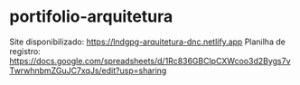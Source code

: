 # portifolio-arquitetura
Site disponibilizado: https://lndgpg-arquitetura-dnc.netlify.app
Planilha de registro: https://docs.google.com/spreadsheets/d/1Rc836GBClpCXWcoo3d2Bygs7vTwrwhnbmZGuJC7xqJs/edit?usp=sharing
